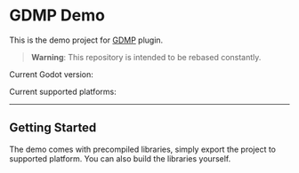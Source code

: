 # GDMP Demo
This is the demo project for [GDMP](https://github.com/j20001970/GDMP) plugin.

> **Warning**: This repository is intended to be rebased constantly.

Current Godot version:

Current supported platforms:

---

## Getting Started
The demo comes with precompiled libraries, simply export the project to supported platform. You can also build the libraries yourself.
